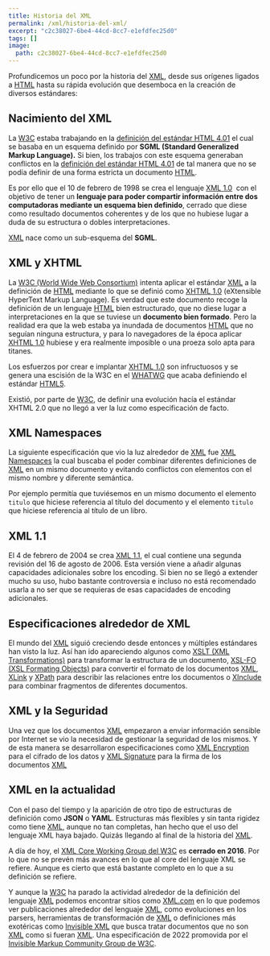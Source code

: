```yaml
---
title: Historia del XML
permalink: /xml/historia-del-xml/
excerpt: "c2c38027-6be4-44cd-8cc7-e1efdfec25d0"
tags: []
image:
  path: c2c38027-6be4-44cd-8cc7-e1efdfec25d0
---
```


Profundicemos un poco por la historia del [XML](https://www.manualweb.net/xml/), desde sus orígenes ligados a [HTML](https://www.manualweb.net/html/) hasta su rápida evolución que desemboca en la creación de diversos estándares:


## Nacimiento del XML


La [W3C](https://w3.org) estaba trabajando en la [definición del estándar HTML 4.01](https://manualweb.net/html/historia-html-estandar/#html-401) el cual se basaba en un esquema definido por **SGML (Standard Generalized Markup Language).** Si bien, los trabajos con este esquema generaban conflictos en la [definición del estándar HTML 4.01](https://manualweb.net/html/historia-html-estandar/#html-401) de tal manera que no se podía definir de una forma estricta un documento [HTML](https://www.manualweb.net/html/).


Es por ello que el 10 de febrero de 1998 se crea el lenguaje [XML 1.0](http://www.w3.org/TR/1998/REC-xml-19980210)  con el objetivo de tener un **lenguaje para poder compartir información entre dos computadoras mediante un esquema bien definido**, cerrado que diese como resultado documentos coherentes y de los que no hubiese lugar a duda de su estructura o dobles interpretaciones.


[XML](https://www.manualweb.net/xml/) nace como un sub-esquema del **SGML**.


## XML y XHTML


La [W3C (World Wide Web Consortium)](https://w3.org)  intenta aplicar el estándar [XML](https://www.manualweb.net/xml/) a la definición de [HTML](https://www.manualweb.net/html/) mediante lo que se definió como [XHTML 1.0](http://www.w3.org/TR/xhtml1/) (eXtensible HyperText Markup Language). Es verdad que este documento recoge la definición de un lenguaje [HTML](https://www.manualweb.net/html/) bien estructurado, que no diese lugar a interpretaciones en la que se tuviese un **documento bien formado**. Pero la realidad era que la web estaba ya inundada de documentos [HTML](https://www.manualweb.net/html/) que no seguían ninguna estructura, y para lo navegadores de la época aplicar [XHTML 1.0](http://www.w3.org/TR/xhtml1/) hubiese y era realmente imposible o una proeza solo apta para titanes.


Los esfuerzos por crear e implantar [XHTML 1.0](http://www.w3.org/TR/xhtml1/) son infructuosos y se genera una escisión de la W3C en el [WHATWG](http://www.whatwg.org/) que acaba definiendo el estándar [HTML5](https://www.manualweb.net/html5/).


Existió, por parte de [W3C](https://w3.org), de definir una evolución hacía el estándar XHTML 2.0 que no llegó a ver la luz como especificación de facto.


## XML Namespaces


La siguiente especificación que vio la luz alrededor de [XML](https://www.manualweb.net/xml/) fue [XML Namespaces](https://www.w3.org/TR/xml-names/) la cual buscaba el poder combinar diferentes definiciones de [XML](https://www.manualweb.net/xml/) en un mismo documento y evitando conflictos con elementos con el mismo nombre y diferente semántica. 


Por ejemplo permitía que tuviésemos en un mismo documento el elemento `titulo` que hiciese referencia al título del documento y el elemento `titulo` que hiciese referencia al título de un libro.


## XML 1.1


El 4 de febrero de 2004 se crea [XML 1.1](https://www.w3.org/TR/2006/REC-xml11-20060816/), el cual contiene una segunda revisión del 16 de agosto de 2006. Esta versión viene a añadir algunas capacidades adicionales sobre los encoding. Si bien no se llegó a extender mucho su uso, hubo bastante controversia e incluso no está recomendado usarla a no ser que se requieras de esas capacidades de encoding adicionales.


## Especificaciones alrededor de XML


El mundo del [XML](https://www.manualweb.net/xml/) siguió creciendo desde entonces y múltiples estándares han visto la luz. Así han ido apareciendo algunos como [XSLT (XML Transformations)](https://www.w3.org/TR/xsl11/) para transformar la estructura de un documento, [XSL-FO (XSL Formating Objects)](https://www.w3.org/TR/xsl/) para convertir el formato de los documentos [XML](https://www.manualweb.net/xml/), [XLink](https://www.w3.org/TR/xlink11/) y [XPath](https://www.w3.org/TR/2017/REC-xpath-31-20170321/) para describir las relaciones entre los documentos o [XInclude](https://www.w3.org/TR/xinclude/) para combinar fragmentos de diferentes documentos.


## XML y la Seguridad


Una vez que los documentos [XML](https://www.manualweb.net/xml/) empezaron a enviar información sensible por Internet se vio la necesidad de gestionar la seguridad de los mismos. Y de esta manera se desarrollaron especificaciones como [XML Encryption](https://www.w3.org/TR/xmlenc-core1/) para el cifrado de los datos y [XML Signature](https://www.w3.org/TR/xmldsig-core1/) para la firma de los documentos [XML](https://www.manualweb.net/xml/)


## XML en la actualidad


Con el paso del tiempo y la aparición de otro tipo de estructuras de definición como **JSON** o **YAML**. Estructuras más flexibles y sin tanta rigidez como tiene [XML](https://www.manualweb.net/xml/), aunque no tan completas, han hecho que el uso del lenguaje XML haya bajado. Quizás llegando al final de la historia del [XML](https://www.manualweb.net/xml/).


A día de hoy, el [XML Core Working Group del W3C](https://www.w3.org/XML/Core/) es **cerrado en 2016**. Por lo que no se prevén más avances en lo que al core del lenguaje XML se refiere. Aunque es cierto que está bastante completo en lo que a su definición se refiere.


Y aunque la [W3C](https://www.w3.org) ha parado la actividad alrededor de la definición del lenguaje [XML](https://www.manualweb.net/xml/) podemos encontrar sitios como [XML.com](http://XML.com) en lo que podemos ver publicaciones alrededor del lenguaje [XML](https://www.manualweb.net/xml/), como evoluciones en los parsers, herramientas de transformación de [XML](https://www.manualweb.net/xml/) o definiciones más exotéricas como [Invisible XML](https://invisiblexml.org/) que busca tratar documentos que no son [XML](https://www.manualweb.net/xml/) como si fueran [XML](https://www.manualweb.net/xml/). Una especificación de 2022 promovida por el [Invisible Markup Community Group de W3C](https://www.w3.org/community/ixml/).

